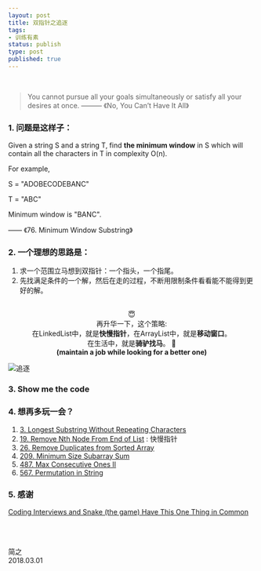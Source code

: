 ```yaml
--- 
layout: post
title: 双指针之追逐
tags:
- 训练有素
status: publish
type: post
published: true
---
```


<br>

> You cannot pursue all your goals simultaneously or satisfy all your desires at once. ——— 《No, You Can’t Have It All》 	
	
### 1. 问题是这样子：
	
Given a string S and a string T, find **the minimum window** in S which will contain all the characters in T in complexity O(n).
	
For example,
	
S = "ADOBECODEBANC"
	
T = "ABC"
	
Minimum window is "BANC".
	
—— 《76. Minimum Window Substring》
	
### 2. 一个理想的思路是：
	
1. 求一个范围立马想到双指针：一个指头，一个指尾。
2. 先找满足条件的一个解，然后在走的过程，不断用限制条件看看能不能得到更好的解。
<br>
<center>😇</center>
	
<center>再升华一下，这个策略: </center>
	
<center>在LinkedList中，就是<b>快慢指针</b>，在ArrayList中，就是<b>移动窗口</b>。</center>
	
<center>  在生活中，就是<b>骑驴找马</b>。 🦄  </center>
<center> <b> (maintain a job while looking for a better one)
  </b> </center>

![追逐](https://i.imgur.com/pWFuBCj.png)
		
	
### 3. Show me the code 
	
<script src="https://gist.github.com/WillWang-X/bdfa9f90967f956d4cbb7773110c1c5b.js"></script>
	
### 4. 想再多玩一会？
	
1. [3. Longest Substring Without Repeating Characters](https://leetcode.com/problems/longest-substring-without-repeating-characters/description/)	
1. [19. Remove Nth Node From End of List](https://leetcode.com/problems/remove-nth-node-from-end-of-list/description/) : 快慢指针
1. [26. Remove Duplicates from Sorted Array](https://leetcode.com/problems/remove-duplicates-from-sorted-array/description/)
1. [209. Minimum Size Subarray Sum](https://leetcode.com/problems/minimum-size-subarray-sum/description/)
1. [487. Max Consecutive Ones II](https://leetcode.com/problems/max-consecutive-ones-ii/description/)
1. [567. Permutation in String](https://leetcode.com/problems/permutation-in-string/description/)
	
### 5. 感谢
	
[Coding Interviews and Snake (the game) Have This One Thing in Common](https://blog.pramp.com/coding-interviews-and-the-snake-game-have-this-one-thing-in-common-e0189fba1c9c)
	

<br>
<br>

简之           
2018.03.01
